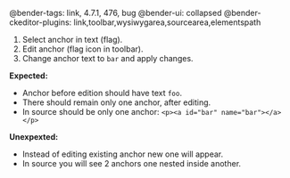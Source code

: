 @bender-tags: link, 4.7.1, 476, bug
@bender-ui: collapsed
@bender-ckeditor-plugins: link,toolbar,wysiwygarea,sourcearea,elementspath

1. Select anchor in text (flag).
1. Edit anchor (flag icon in toolbar).
1. Change anchor text to `bar` and apply changes.

**Expected:**

* Anchor before edition should have text `foo`.
* There should remain only one anchor, after editing.
* In source should be only one anchor: `<p><a id="bar" name="bar"></a></p>`

**Unexpexted:**

* Instead of editing existing anchor new one will appear.
* In source you will see 2 anchors one nested inside another.
